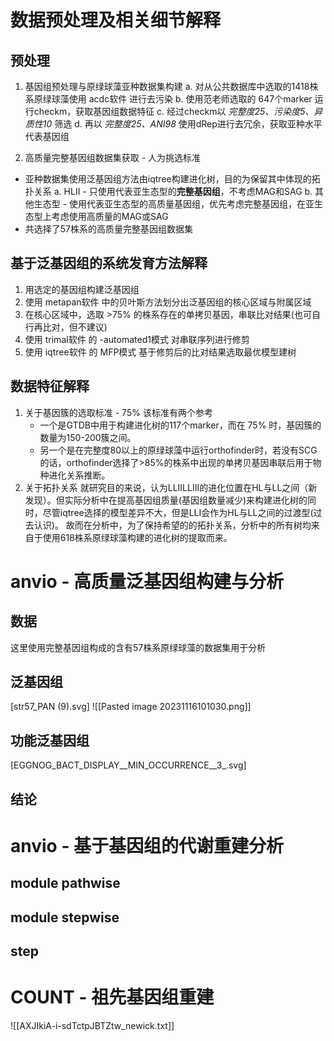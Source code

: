 # 数据预处理及相关细节解释
## 预处理
1. 基因组预处理与原绿球藻亚种数据集构建
   a. 对从公共数据库中选取的1418株系原绿球藻使用 acdc软件 进行去污染
   b. 使用范老师选取的 647个marker 运行checkm，获取基因组数据特征
   c. 经过checkm以 _完整度25、污染度5、异质性10_ 筛选
   d. 再以 _完整度25、ANI98_ 使用dRep进行去冗余，获取亚种水平代表基因组

2. 高质量完整基因组数据集获取 - 人为挑选标准
 - 亚种数据集使用泛基因组方法由iqtree构建进化树，目的为保留其中体现的拓扑关系
   a. HLII - 只使用代表亚生态型的**完整基因组**，不考虑MAG和SAG
   b. 其他生态型 - 使用代表亚生态型的高质量基因组，优先考虑完整基因组，在亚生态型上考虑使用高质量的MAG或SAG
 - 共选择了57株系的高质量完整基因组数据集
## 基于泛基因组的系统发育方法解释
1. 用选定的基因组构建泛基因组
2. 使用 metapan软件 中的贝叶斯方法划分出泛基因组的核心区域与附属区域
3. 在核心区域中，选取 >75% 的株系存在的单拷贝基因，串联比对结果(也可自行再比对，但不建议)
4. 使用 trimal软件 的 -automated1模式 对串联序列进行修剪
5. 使用 iqtree软件 的 MFP模式 基于修剪后的比对结果选取最优模型建树

## 数据特征解释
1. 关于基因簇的选取标准 - 75%
   该标准有两个参考
   - 一个是GTDB中用于构建进化树的117个marker，而在 75% 时，基因簇的数量为150-200簇之间。
   - 另一个是在完整度80以上的原绿球藻中运行orthofinder时，若没有SCG的话，orthofinder选择了>85%的株系中出现的单拷贝基因串联后用于物种进化关系推断。
2. 关于拓扑关系
   就研究目的来说，认为LLIILLIII的进化位置在HL与LL之间（新发现）。但实际分析中在提高基因组质量(基因组数量减少)来构建进化树的同时，尽管iqtree选择的模型差异不大，但是LLI会作为HL与LL之间的过渡型(过去认识)。
   故而在分析中，为了保持希望的的拓扑关系，分析中的所有树均来自于使用618株系原绿球藻构建的进化树的提取而来。

# anvio - 高质量泛基因组构建与分析
## 数据
这里使用完整基因组构成的含有57株系原绿球藻的数据集用于分析
## 泛基因组
[str57_PAN (9).svg]
![[Pasted image 20231116101030.png]]


## 功能泛基因组
[EGGNOG_BACT_DISPLAY__MIN_OCCURRENCE__3_.svg]




## 结论





# anvio - 基于基因组的代谢重建分析
## module pathwise




## module stepwise




## step




# COUNT - 祖先基因组重建
![[AXJIkiA-i-sdTctpJBTZtw_newick.txt]]



